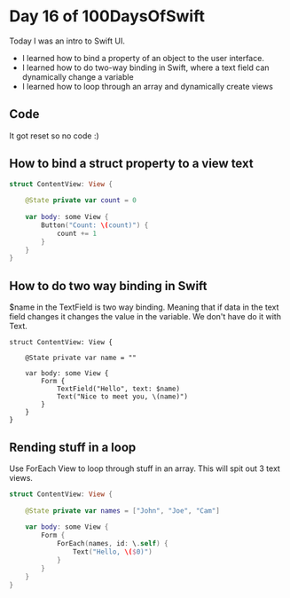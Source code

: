 # Day 16 of 100DaysOfSwift

Today I was an intro to Swift UI.  

- I learned how to bind a property of an object to the user interface.
- I learned how to do two-way binding in Swift, where a text field can dynamically change a variable
- I learned how to loop through an array and dynamically create views

## Code

It got reset so no code :)

## How to bind a struct property to a view text

```swift
struct ContentView: View {
    
    @State private var count = 0
    
    var body: some View {
        Button("Count: \(count)") {
            count += 1
        }
    }
}
```

## How to do two way binding in Swift

$name in the TextField is two way binding.  Meaning that if data in the text field changes it changes the value in the variable.   We don't have do it with Text.

```
struct ContentView: View {
    
    @State private var name = ""
    
    var body: some View {
        Form {
            TextField("Hello", text: $name)
            Text("Nice to meet you, \(name)")
        }
    }
}
```

## Rending stuff in a loop

Use ForEach View to loop through stuff in an array.  This will spit out 3 text views.

```swift
struct ContentView: View {
    
    @State private var names = ["John", "Joe", "Cam"]
    
    var body: some View {
        Form {
            ForEach(names, id: \.self) {
                Text("Hello, \($0)")
            }
        }
    }
}
```
